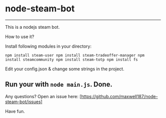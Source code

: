 # node-steam-bot
------------------------------
This is a nodejs steam bot.

How to use it?

Install following modules in your directory:

`npm install steam-user
npm install steam-tradeoffer-manager
npm install steamcommunity
npm install steam-totp
npm install fs`

Edit your config.json & change some strings in the project. 

Run your with `node main.js`.
Done.
------------------------------
Any questions? Open an issue here:
[https://github.com/maxwell187/node-steam-bot/issues]

Have fun.
